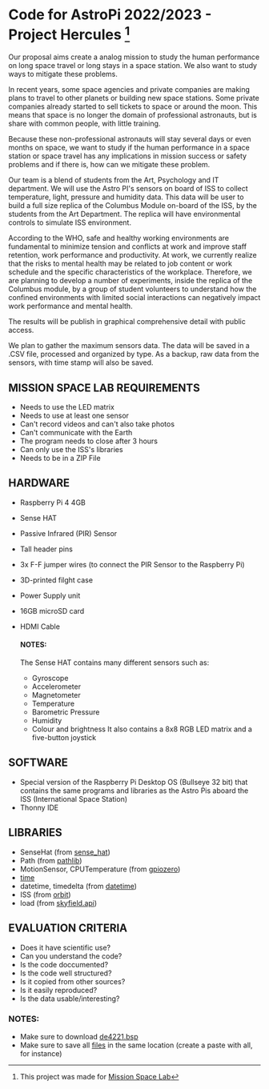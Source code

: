 # Code for AstroPi 2022/2023 - Project Hercules [^1]
[^1]: This project was made for [Mission Space Lab](https://astro-pi.org/mission-space-lab/) 

Our proposal aims create a analog mission to study the human performance on long space travel or long stays in a space station. We also want to study ways to mitigate these problems.

In recent years, some space agencies and private companies are making plans to travel to other planets or building new space stations. Some private companies already started to sell tickets to space or around the moon. This means that space is no longer the domain of professional astronauts, but is share with common people, with little training.

Because these non-professional astronauts will stay several days or even months on space, we want to study if the human performance in a space station or space travel has any implications in mission success or safety problems and if there is, how can we mitigate these problem.

Our team is a blend of students from the Art, Psychology and IT department. We will use the Astro PI's sensors on board of ISS to collect temperature, light, pressure and humidity data. This data will be user to build a full size replica of the Columbus Module on-board of the ISS, by the students from the Art Department. The replica will have environmental controls to simulate ISS environment.

According to the WHO, safe and healthy working environments are fundamental to minimize tension and conflicts at work and improve staff retention, work performance and productivity. At work, we currently realize that the risks to mental health may be related to job content or work schedule and the specific characteristics of the workplace. Therefore, we are planning to develop a number of experiments, inside the replica of the Columbus module, by a group of student volunteers to understand how the confined environments with limited social interactions can negatively impact work performance and mental health. 

The results will be publish in graphical comprehensive detail with public access.

We plan to gather the maximum sensors data. The data will be saved in a .CSV file, processed and organized by type. As a backup, raw data from the sensors, with time stamp will also be saved.


## MISSION SPACE LAB REQUIREMENTS
- Needs to use the LED matrix
- Needs to use at least one sensor
- Can't record videos and can't also take photos
- Can't communicate with the Earth
- The program needs to close after 3 hours
- Can only use the ISS's libraries
- Needs to be in a ZIP File

## HARDWARE
- Raspberry Pi 4 4GB
- Sense HAT
- Passive Infrared (PIR) Sensor
- Tall header pins
- 3x F-F jumper wires (to connect the PIR Sensor to the Raspberry Pi)
- 3D-printed filght case
- Power Supply unit
- 16GB microSD card
- HDMI Cable

  #### NOTES:
  The Sense HAT contains many different sensors such as:
    - Gyroscope
    - Accelerometer
    - Magnetometer
    - Temperature
    - Barometric Pressure
    - Humidity
    - Colour and brightness
    It also contains a 8x8 RGB LED matrix and a five-button joystick

## SOFTWARE
- Special version of the Raspberry Pi Desktop OS (Bullseye 32 bit) that contains the same programs and libraries as the Astro Pis aboard the ISS (International Space Station)
- Thonny IDE

## LIBRARIES
- SenseHat (from [sense_hat](https://pythonhosted.org/sense-hat/))
- Path (from [pathlib](https://docs.python.org/3/library/pathlib.html))
- MotionSensor, CPUTemperature (from [gpiozero](https://gpiozero.readthedocs.io/en/stable/))
- [time](https://docs.python.org/3/library/time.html)
- datetime, timedelta (from [datetime](https://docs.python.org/3/library/datetime.html))
- ISS (from [orbit](https://orbit-ml.readthedocs.io/en/latest/))
- load (from [skyfield.api](https://rhodesmill.org/skyfield/))

## EVALUATION CRITERIA
- Does it have scientific use?
- Can you understand the code?
- Is the code doccumented?
- Is the code well structured?
- Is it copied from other sources?
- Is it easily reproduced?
- Is the data usable/interesting?

### NOTES:
- Make sure to download [de4221.bsp](https://github.com/DuarteCruz6/AstroPi/blob/main/AstroPi%20-%20Code%20and%20Data/de421.bsp)
- Make sure to save all [files](https://github.com/DuarteCruz6/AstroPi/tree/main/AstroPi%20-%20Code%20and%20Data) in the same location (create a paste with all, for instance)
